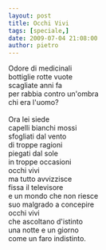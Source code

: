 ```yaml
---
layout: post
title: Occhi Vivi
tags: [speciale,]
date: 2009-07-04 21:08:00
author: pietro
---
```

Odore di medicinali<br/>bottiglie rotte vuote<br/>scagliate anni fa<br/>per rabbia contro un'ombra<br/>chi era l'uomo?<br/><br/>Ora lei siede<br/>capelli bianchi mossi<br/>sfogliati dal vento<br/>di troppe ragioni<br/>piegati dal sole<br/>in troppe occasioni<br/>occhi vivi<br/>ma tutto avvizzisce<br/>fissa il televisore<br/>e un mondo che non riesce<br/>suo malgrado a concepire<br/>occhi vivi<br/>che ascoltano d'istinto<br/>una notte e un giorno<br/>come un faro indistinto.

